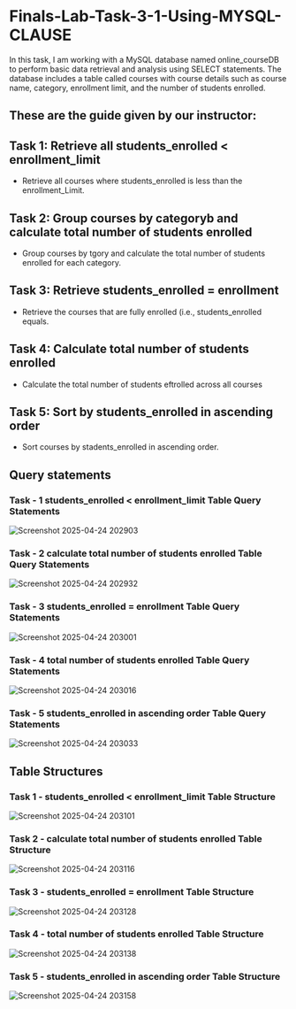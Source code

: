 # Finals-Lab-Task-3-1-Using-MYSQL-CLAUSE

In this task, I am working with a MySQL database named online_courseDB to perform basic data retrieval and analysis using SELECT statements. The database includes a table called courses with course details such as course name, category, enrollment limit, and the number of students enrolled.

## These are the guide given by our instructor:

## Task 1: Retrieve all students_enrolled < enrollment_limit ##
- Retrieve all courses where students_enrolled is less than the enrollment_Limit.

## Task 2: Group courses by categoryb and calculate total number of students enrolled ##
- Group courses by tgory and calculate the total number of students enrolled for each category.

## Task 3: Retrieve students_enrolled = enrollment ##
- Retrieve the courses that are fully enrolled (i.e., students_enrolled equals.

## Task 4: Calculate total number of students enrolled ##
- Calculate the total number of students eftrolled across all courses

## Task 5: Sort by students_enrolled in ascending order
- Sort courses by stadents_enrolled in ascending order.

## Query statements

### Task - 1 students_enrolled < enrollment_limit Table Query Statements
![Screenshot 2025-04-24 202903](https://github.com/user-attachments/assets/8cbc4430-3877-40a0-8c65-c89567bf2c22)

### Task - 2 calculate total number of students enrolled Table Query Statements
![Screenshot 2025-04-24 202932](https://github.com/user-attachments/assets/82c6956a-96ce-4c0b-8bb2-3e708564041c)

### Task - 3 students_enrolled = enrollment Table Query Statements
![Screenshot 2025-04-24 203001](https://github.com/user-attachments/assets/4af7eff4-f9e9-474a-bc23-889466e47df1)

### Task - 4 total number of students enrolled Table Query Statements
![Screenshot 2025-04-24 203016](https://github.com/user-attachments/assets/0efbcd29-b8f1-4a8a-9c6d-99a2409cf2b5)

### Task - 5 students_enrolled in ascending order Table Query Statements
![Screenshot 2025-04-24 203033](https://github.com/user-attachments/assets/72130935-d9bc-45a8-b306-ef98f07f90ef)


## Table Structures

### Task 1 - students_enrolled < enrollment_limit Table Structure
![Screenshot 2025-04-24 203101](https://github.com/user-attachments/assets/b89b1169-cfff-4fd9-9760-2aaee32ee173)

### Task 2 - calculate total number of students enrolled Table Structure
![Screenshot 2025-04-24 203116](https://github.com/user-attachments/assets/1a436be7-3519-4158-a022-911021668fad)

### Task 3 - students_enrolled = enrollment Table Structure
![Screenshot 2025-04-24 203128](https://github.com/user-attachments/assets/5b32e65b-18c5-4487-8315-c35f135a4c10)

### Task 4 - total number of students enrolled Table Structure
![Screenshot 2025-04-24 203138](https://github.com/user-attachments/assets/5a978a94-91ce-4660-aadf-74f2ebff1732)

### Task 5 - students_enrolled in ascending order Table Structure
![Screenshot 2025-04-24 203158](https://github.com/user-attachments/assets/c593174b-aa9a-4d96-bb38-573a4cda20a4)

